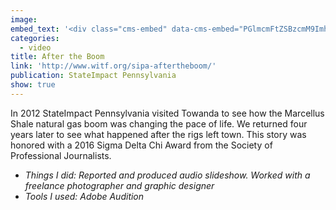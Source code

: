 ```yaml
---
image:
embed_text: '<div class="cms-embed" data-cms-embed="PGlmcmFtZSBzcmM9Imh0dHBzOi8vcGxheWVyLnZpbWVvLmNvbS92aWRlby8xNjg3NzI3ODciIHdpZHRoPSI2NDAiIGhlaWdodD0iMzYwIiBmcmFtZWJvcmRlcj0iMCIgYWxsb3dmdWxsc2NyZWVuPjwvaWZyYW1lPg=="><iframe src="https://player.vimeo.com/video/168772787" allowfullscreen="" width="640" height="360" frameborder="0"></iframe></div>'
categories:
  - video
title: After the Boom
link: 'http://www.witf.org/sipa-aftertheboom/'
publication: StateImpact Pennsylvania
show: true
---
```


In 2012 StateImpact Pennsylvania visited Towanda to see how the Marcellus Shale natural gas boom was changing the pace of life. We returned four years later to see what happened after the rigs left town. This story was honored with a 2016 Sigma Delta Chi Award from the Society of Professional Journalists.&nbsp; &nbsp;

* *Things I did: Reported and produced audio slideshow. Worked with a freelance photographer and graphic designer*
* *Tools I used: Adobe Audition*
